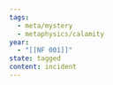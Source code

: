 ```yaml
---
tags:
  - meta/mystery
  - metaphysics/calamity
year:
  - "[[NF 001]]"
state: tagged
content: incident
---
```

